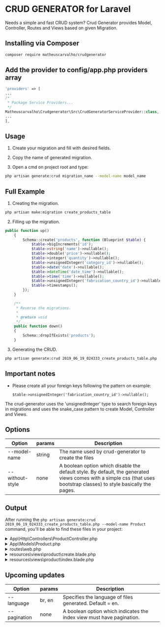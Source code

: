 # CRUD GENERATOR for Laravel
Needs a simple and fast CRUD system?
Crud Generator provides Model, Controller, Routes and Views based on given Migration.

## Installing via Composer

```bash
composer require matheuscarvalho/crudgenerator
```

## Add the provider to config/app.php providers array

```php
'providers' => [
...
/*
 * Package Service Providers...
 */
Matheuscarvalho\Crudgenerator\Src\CrudGeneratorServiceProvider::class,
...
],
```

## Usage

1. Create your migration and fill with desired fields.

2. Copy the name of generated migration.

3. Open a cmd on project root and type:
```bash
php artisan generate:crud migration_name --model-name model_name
```

## Full Example

1. Creating the migration.
```bash 
php artisan make:migration create_products_table
```

2. Filling up the migration.
```php
public function up()
    {
        Schema::create('products', function (Blueprint $table) {
            $table->bigIncrements('id');
            $table->string('name')->nullable();
            $table->double('price')->nullable();
            $table->integer('quantity')->nullable();
            $table->unsignedInteger('category_id')->nullable();
            $table->date('date')->nullable();
            $table->dateTime('date_time')->nullable();
            $table->time('time')->nullable();
            $table->unsignedInteger('fabrication_country_id')->nullable();
            $table->timestamps();
        });
    }

    /**
     * Reverse the migrations.
     *
     * @return void
     */
    public function down()
    {
        Schema::dropIfExists('products');
    }
```

3. Generating the CRUD.
```bash
php artisan generate:crud 2019_06_19_024333_create_products_table.php --model-name Product
```

## Important notes

- Please create all your foreign keys following the pattern on example:
 
    `$table->unsignedInteger('fabrication_country_id')->nullable();`
    
The crud-generator uses the 'unsignedInteger' type to search foreign keys in migrations and uses the snake_case pattern to create Model, Controller and Views.

## Options

Option | params | Description
------------ | -------- | -------------
--model-name | string | The name used by crud-generator to create the files
--without-style | none | A boolean option which disable the default style. By default, the generated views comes with a simple css (that uses bootstrap classes) to style basically the pages.

## Output

After running the `php artisan generate:crud 2019_06_19_024333_create_products_table.php --model-name Product` 
command, you'll be able to find these files in your project:

<details>
<summary> App\Http\Controllers\ProductController.php </summary>

```php
<?php

namespace App\Http\Controllers;

use App\Models\Product;
use App\Models\Category;
use App\Models\FabricationCountry;

class ProductController extends Controller
{
	public function index() { 
		$items = Product::all();
		return view('product.index', compact('items'));
	}

	public function create() { 
		$categorys = Category::all();
		$fabricationCountrys = FabricationCountry::all();
		return view('product.create', compact('categorys', 'fabricationCountrys'));
	}

	public function edit($id) { 
		$item = Product::find($id);
		$categorys = Category::all();
		$fabricationCountrys = FabricationCountry::all();
		return view('product.create', compact('categorys', 'fabricationCountrys', 'item'));
	}

	public function store() { 
		$data = request()->all();
		$insert = Product::create($data);
		if ($insert) {
			return redirect()->route('indexProduct')->with('message', 'Product inserted successfully');
		} else {
			return redirect()->back()->with('error', 'Insertion error');
		}
	}

	public function update($id) { 
		$data = request()->all();
		$item = Product::find($id);
		$update = $item->update($data);
		if ($update) {
			return redirect()->route('indexProduct');
		} else {
			return redirect()->back();
		}
	}

	public function destroy($id) { 
		$item = Product::find($id);
		$delete = $item->delete();
		if ($delete) {
			return redirect()->route('indexProduct')->with('message', 'Product deleted successfully');
		} else {
			return redirect()->back()->with('error', 'Deletion error');
		}
	}
}
```

</details>

<details>
<summary> App\Models\Product.php </summary>

```php
<?php

namespace App\Models;

use Illuminate\Database\Eloquent\Model;

class Product extends Model
{
	protected $table = 'products';

	protected $fillable = [
		'name',
		'price',
		'quantity',
		'category_id',
		'date',
		'date_time',
		'time',
		'fabrication_country_id',
	];

	public function Category(){
		return $this->belongsTo('App\Models\Category', 'category_id', 'id');
	}

	public function FabricationCountry(){
		return $this->belongsTo('App\Models\FabricationCountry', 'fabrication_country_id', 'id');
	}
}
```

</details>

<details>
<summary> routes\web.php </summary>

```php
[...]

Route::get('/product', 'ProductController@index')->name('indexProduct');
Route::get('/product/create', 'ProductController@create')->name('createProduct');
Route::get('/product/edit/{id}', 'ProductController@edit')->name('editProduct');
Route::post('/product/store', 'ProductController@store')->name('storeProduct');
Route::put('/product/update/{id}', 'ProductController@update')->name('updateProduct');
Route::delete('/product/delete/{id}', 'ProductController@destroy')->name('deleteProduct');
```

</details>


<details>
<summary> resources\views\product\create.blade.php </summary>

```php
<link href="{{asset('css/crudstyle.css')}}" rel='stylesheet'>

<title>Create Product</title>

<div>
	<div>
		<ul class='breadcrumb'>
			<li><a href="{{ route('indexProduct') }}">Product</a></li>
			<li class='active'>Create Product</li>
		</ul>
	</div>
</div>

<div>
	<form class='container' method='post' 
		@if(isset($item))
			action="{{ route('updateProduct', $item->id) }}">
			{!! method_field('PUT') !!}
		@else
			action="{{ route('storeProduct') }}">
		@endif
		{!! csrf_field() !!}
		<div>Name</div>
		<div>
			<input type='text' name='name' value="{{isset($item) ? $item->name : old('name')}}">
		</div>
		<div>Price</div>
		<div>
			<input type='number' step='0.01' name='price' value="{{isset($item) ? $item->price : old('price')}}">
		</div>
		<div>Quantity</div>
		<div>
			<input type='number' name='quantity' value="{{isset($item) ? $item->quantity : old('quantity')}}">
		</div>
		<div>Category</div>
		<div>
			<select name='category_id'>
				<option value='0'>Select the Category</option>
				@foreach($categorys as $fk)
					<option value="{{$fk->id}}" @if(isset($item) && $fk->id == $item->category_id) selected @endif>
						{{$fk->description}}
					</option>
				@endforeach
			</select>
		</div>
		<div>Date</div>
		<div>
			<input type='date' name='date' value="{{isset($item) ? $item->date : old('date')}}">
		</div>
		<div>Date time</div>
		<div>
			<input type='datetime-local' name='date_time' value="{{isset($item) ? str_replace(' ', 'T', $item->date_time) : old('date_time')}}">
		</div>
		<div>Time</div>
		<div>
			<input type='time' name='time' value="{{isset($item) ? $item->time : old('time')}}">
		</div>
		<div>Fabrication country</div>
		<div>
			<select name='fabrication_country_id'>
				<option value='0'>Select the Fabrication Country</option>
				@foreach($fabricationCountrys as $fk)
					<option value="{{$fk->id}}" @if(isset($item) && $fk->id == $item->fabrication_country_id) selected @endif>
						{{$fk->description}}
					</option>
				@endforeach
			</select>
		</div>

		<button class='btn btn-success'>Save</button>
	</form>
</div>
```

</details>

<details>
<summary> resources\views\product\index.blade.php </summary>

```php
<link href="{{asset('css/crudstyle.css')}}" rel='stylesheet'>

<title>Product</title>

<div class='container'>
	<a href="{{ route('createProduct') }}" class='btn btn-success'> New</a>

	@if (session('message'))
		<div class='alert alert-success'>
			{{ session('message') }}
		</div>
	@endif

	<table class='table'>
		<thead>
			<tr>
				<th>Name</th>
				<th>Price</th>
				<th>Quantity</th>
				<th>Category</th>
				<th>Date</th>
				<th>Date time</th>
				<th>Time</th>
				<th>Fabrication country</th>
				<th>Ações</th>
			</tr>
		</thead>
		<tbody>
			@foreach ($items as $item)
			<tr>
				<td>{{$item->name}}</td>
				<td>{{$item->price}}</td>
				<td>{{$item->quantity}}</td>
				<td>{{$item->Category->description}}</td>
				<td>{{$item->date}}</td>
				<td>{{$item->date_time}}</td>
				<td>{{$item->time}}</td>
				<td>{{$item->FabricationCountry->description}}</td>
				<td>
					<a style='float: left;' href="{{route('editProduct', $item->id)}}" class='btn btn-warning' title='Edit'>E</a>
					<form title='Delete' method='post' action="{{route('deleteProduct', $item->id)}}">
						{!! method_field('DELETE') !!} {!! csrf_field() !!}
						<button class='btn btn-danger'> X </button>
					</form>
				</td>
			</tr>
			@endforeach
		</tbody>
	</table>
</div>
```

</details>

## Upcoming updates

Option | params | Description
------------ | -------- | -------------
--language | br, en | Specifies the language of files generated. Default = en.
--pagination | none | A boolean option which indicates the index view must have pagination.